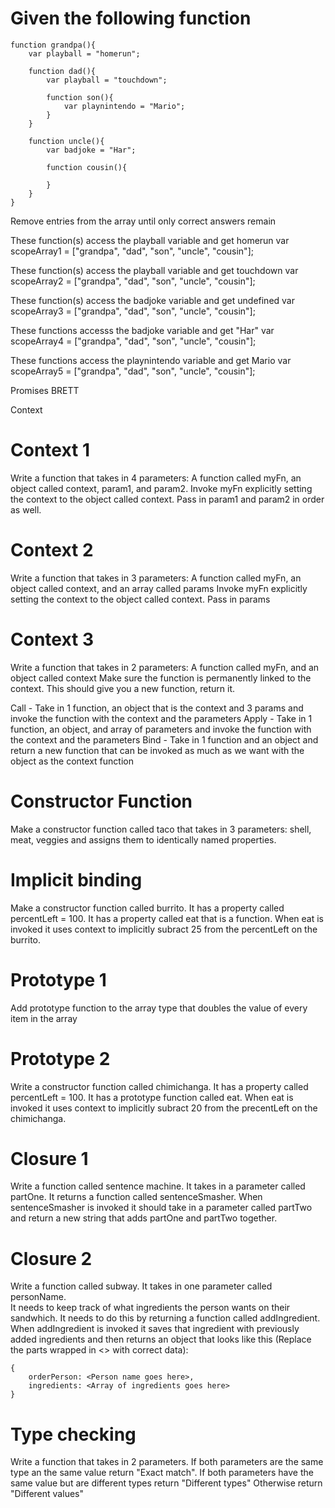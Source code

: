 # Given the following function 
```
function grandpa(){
    var playball = "homerun";

    function dad(){
        var playball = "touchdown";
        
        function son(){
            var playnintendo = "Mario";
        }   
    }
    
    function uncle(){        
        var badjoke = "Har";
        
        function cousin(){
            
        }
    }
}
```

Remove entries from the array until only correct answers remain

These function(s) access the playball variable and get homerun
var scopeArray1 = ["grandpa", "dad", "son", "uncle", "cousin"];

These function(s) access the playball variable and get touchdown
var scopeArray2 = ["grandpa", "dad", "son", "uncle", "cousin"];

These function(s) access the badjoke variable and get undefined
var scopeArray3 = ["grandpa", "dad", "son", "uncle", "cousin"];

These functions accesss the badjoke variable and get "Har"
var scopeArray4 = ["grandpa", "dad", "son", "uncle", "cousin"];

These functions access the playnintendo variable and get Mario
var scopeArray5 = ["grandpa", "dad", "son", "uncle", "cousin"];




Promises
BRETT

Context 
# Context 1 
Write a function that takes in 4 parameters: A function called myFn, an object called context, param1, and param2.
Invoke myFn explicitly setting the context to the object called context.  Pass in param1 and param2 in order as well.

# Context 2
Write a function that takes in 3 parameters: A function called myFn, an object called context, and an array called params
Invoke myFn explicitly setting the context to the object called context.  Pass in params

# Context 3
Write a function that takes in 2 parameters: A function called myFn, and an object called context
Make sure the function is permanently linked to the context.  This should give you a new function, return it.


Call - Take in 1 function, an object that is the context and 3 params and invoke the function with the context and the parameters
Apply -  Take in 1 function, an object, and array of parameters and invoke the function with the context and the parameters
Bind - Take in 1 function and an object and return a new function that can be invoked as much as we want with the object as the context function


# Constructor Function
Make a constructor function called taco that takes in 3 parameters: shell, meat, veggies and assigns them to identically named properties.


# Implicit binding
Make a constructor function called burrito.  It has a property called percentLeft = 100.  It has a property called eat that is a function.  When eat is invoked it uses context to implicitly subract 25 from the percentLeft on the burrito.


# Prototype 1 
Add prototype function to the array type that doubles the value of every item in the array

# Prototype 2
Write a constructor function called chimichanga.  It has a property called percentLeft = 100.  It has a prototype function called eat.  When eat is invoked it uses context to implicitly subract 20 from the precentLeft on the chimichanga.


# Closure 1
Write a function called sentence machine.  It takes in a parameter called partOne.  It returns a function called sentenceSmasher.
When sentenceSmasher is invoked it should take in a parameter called partTwo and return a new string that adds partOne and partTwo together.  

# Closure 2
Write a function called subway.  It takes in one parameter called personName.  
It needs to keep track of what ingredients the person wants on their sandwhich.
It needs to do this by returning a function called addIngredient.  
When addIngredient is invoked it saves that ingredient with previously added ingredients and then returns an object that looks like this (Replace the parts wrapped in <> with correct data): 
```
{
    orderPerson: <Person name goes here>,
    ingredients: <Array of ingredients goes here>
}
```

# Type checking
Write a function that takes in 2 parameters.
If both parameters are the same type an the same value return "Exact match".
If both parameters have the same value but are different types return "Different types"
Otherwise return "Different values" 
